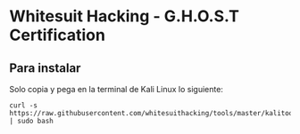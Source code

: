 # Whitesuit Hacking - G.H.O.S.T Certification

## Para instalar

Solo copia y pega en la terminal de Kali Linux lo siguiente:

```
curl -s https://raw.githubusercontent.com/whitesuithacking/tools/master/kalitoolsV2.sh | sudo bash
```

